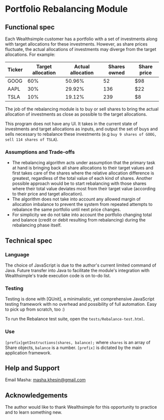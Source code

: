 # Portfolio Rebalancing Module

## Functional spec

Each Wealthsimple customer has a portfolio with a set of investments along with target allocations for these investments. However, as share prices fluctuate, the actual allocations of investments may diverge from the target allocations. For example:

| Ticker | Target allocation | Actual allocation | Shares owned | Share price |
|--------|-------------------|-------------------|--------------|-------------|
| GOOG   | 60%               | 50.96%            | 52           | $98         |
| AAPL   | 30%               | 29.92%            | 136          | $22         |
| TSLA   | 10%               | 19.12%            | 239          | $8          |

The job of the rebalancing module is to buy or sell shares to bring the actual allocation of investments as close as possible to the target allocations.

This program does not have any UI. It takes in the current state of investments and target allocations as inputs, and output the set of buys and sells necessary to rebalance these investments (e.g `buy 9 shares of GOOG, sell 114 shares of TSLA`).

### Assumptions and Trade-offs

* The rebalancing algorithm acts under assumption that the primary task at hand is bringing back all share allocations to their target values and first takes care of the shares where the relative allocation difference is greatest, regardless of the total value of each kind of shares. Another possible approach would be to start rebalancing with those shares where their total value deviates most from their target value (according to their price and target allocation).
* The algorithm does not take into account any allowed margin of allocation imbalance to prevent the system from repeated attempts to rebalance the same portfolio until next price changes.
* For simplicity we do not take into account the portfolio changing total and balance (credit or debit resulting from rebalancing) during the rebalancing phase itself.

## Technical spec

### Language

The choice of JavaScript is due to the author's current limited command of Java. Future transfer into Java to facilitate the module's integration with Wealthsimple's trade execution code is on to-do list.

### Testing

Testing is done with [QUnit], a minimalistic, yet comprehensive JavaScript testing framework with no overhead and possibility of full automation. Easy to pick up from scratch, too :)

To run the Rebalance test suite, open the ```tests/Rebalance-test.html```.

### Use

```[prefix]getInstructions(shares, balance);``` where
```shares``` is an array of Share objects, ```balance``` is a number. ```[prefix]``` is dictated by the main application framework.

## Help and Support

Email Masha: masha.khesin@gmail.com

## Acknowledgements

The author would like to thank Wealthsimple for this opportunity to practice and to learn something new.
